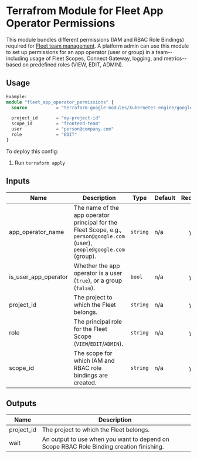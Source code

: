 # Terrafrom Module for Fleet App Operator Permissions

This module bundles different permissions (IAM and RBAC Role Bindings) required for [Fleet team management](https://cloud.google.com/kubernetes-engine/fleet-management/docs/team-management). A platform admin can use this module to set up permissions for an app operator (user or group) in a team--including usage of Fleet Scopes, Connect Gateway, logging, and metrics--based on predefined roles (VIEW, EDIT, ADMIN).

## Usage
```tf
Example:
module "fleet_app_operator_permissions" {
  source           = "terraform-google-modules/kubernetes-engine/google//modules/fleet-app-operator-permissions"

  project_id       = "my-project-id"
  scope_id         = "frontend-team"
  user             = "person@company.com"
  role             = "EDIT"
}
```

To deploy this config:
1. Run `terraform apply`

<!-- BEGINNING OF PRE-COMMIT-TERRAFORM DOCS HOOK -->
## Inputs

| Name | Description | Type | Default | Required |
|------|-------------|------|---------|:--------:|
| app\_operator\_name | The name of the app operator principal for the Fleet Scope, e.g., `person@google.com` (user), `people@google.com` (group). | `string` | n/a | yes |
| is\_user\_app\_operator | Whether the app operator is a user (`true`), or a group (`false`). | `bool` | n/a | yes |
| project\_id | The project to which the Fleet belongs. | `string` | n/a | yes |
| role | The principal role for the Fleet Scope (`VIEW`/`EDIT`/`ADMIN`). | `string` | n/a | yes |
| scope\_id | The scope for which IAM and RBAC role bindings are created. | `string` | n/a | yes |

## Outputs

| Name | Description |
|------|-------------|
| project\_id | The project to which the Fleet belongs. |
| wait | An output to use when you want to depend on Scope RBAC Role Binding creation finishing. |

<!-- END OF PRE-COMMIT-TERRAFORM DOCS HOOK -->
